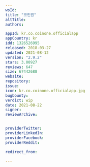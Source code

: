 ```yaml
---
wsId: 
title: "코인원"
altTitle: 
authors:

appId: kr.co.coinone.officialapp
appCountry: kr
idd: 1326526995
released: 2018-03-27
updated: 2021-08-12
version: "2.9.2"
stars: 3.00927
reviews: 647
size: 67442688
website: 
repository: 
issue: 
icon: kr.co.coinone.officialapp.jpg
bugbounty: 
verdict: wip
date: 2021-08-22
signer: 
reviewArchive:


providerTwitter: 
providerLinkedIn: 
providerFacebook: 
providerReddit: 

redirect_from:

---
```


